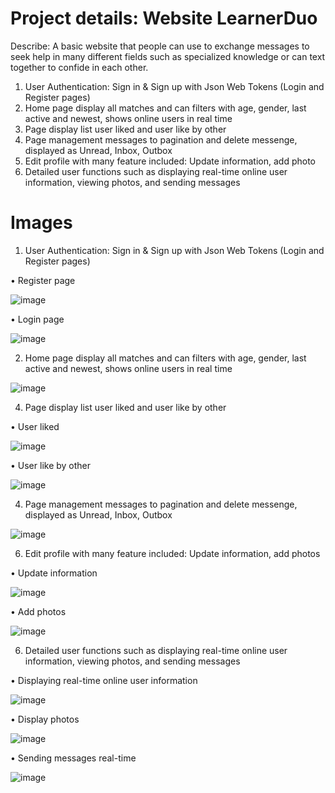 # Project details: Website LearnerDuo
Describe: A basic website that people can use to exchange messages to seek help in many different fields such as specialized knowledge or can text together to confide in each other.
1. User Authentication: Sign in & Sign up with Json Web Tokens (Login and Register pages)
2. Home page display all matches and can filters with age, gender, last active and newest, shows online users in real time
3. Page display list user liked and user like by other
4. Page management messages to pagination and delete messenge, displayed as Unread, Inbox, Outbox
5. Edit profile with many feature included: Update information, add photo
6. Detailed user functions such as displaying real-time online user information, viewing photos, and sending messages

# Images
1. User Authentication: Sign in & Sign up with Json Web Tokens (Login and Register pages)

•	Register page

![image](https://github.com/user-attachments/assets/6c3ceea3-bc13-4f66-b86a-5ec52badab32)

•	Login page

![image](https://github.com/user-attachments/assets/2c6d8870-8396-42ca-ae0f-2482fc36d434)

2. Home page display all matches and can filters with age, gender, last active and newest, shows online users in real time

![image](https://github.com/user-attachments/assets/0c16f535-fb59-47bc-a5f9-12fcb38f3dac)

4. Page display list user liked and user like by other

•	User liked

![image](https://github.com/user-attachments/assets/9ebda368-0321-4aba-9ab4-64a7ceb6c275)

•	User like by other

![image](https://github.com/user-attachments/assets/dd8ea29a-b44f-4a59-a383-10264dff3971)

4. Page management messages to pagination and delete messenge, displayed as Unread, Inbox, Outbox

![image](https://github.com/user-attachments/assets/58038962-7588-4696-adf6-23ad5b7149c0)

6. Edit profile with many feature included: Update information, add photos

•	Update information

![image](https://github.com/user-attachments/assets/2a732d1e-a760-4db3-93bc-eeb69e5b1bf9)

•	Add photos

![image](https://github.com/user-attachments/assets/44dfc8f7-29ff-4f9c-9fed-6bbe0c89f364)

6. Detailed user functions such as displaying real-time online user information, viewing photos, and sending messages

•	Displaying real-time online user information

![image](https://github.com/user-attachments/assets/dfe7fe86-0553-42cd-9fde-3158e1a3e374)

•	Display photos

![image](https://github.com/user-attachments/assets/196fe7f9-cf04-423a-b4a1-23f652d2e8c3)

•	Sending messages real-time

![image](https://github.com/user-attachments/assets/7d6ac40b-ae72-478d-ba47-e1ee04516dd8)



